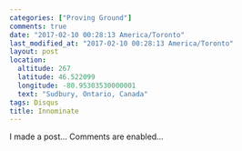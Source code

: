 ```yaml
---
categories: ["Proving Ground"]
comments: true
date: "2017-02-10 00:28:13 America/Toronto"
last_modified_at: "2017-02-10 00:28:13 America/Toronto"
layout: post
location:
  altitude: 267
  latitude: 46.522099
  longitude: -80.95303530000001
  text: "Sudbury, Ontario, Canada"
tags: Disqus
title: Innominate
---
```


I made a post&hellip; Comments are enabled&hellip;
